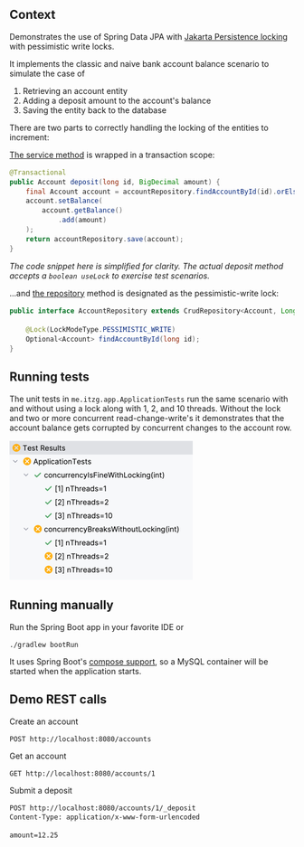 ## Context

Demonstrates the use of Spring Data JPA with [Jakarta Persistence locking](https://jakarta.ee/learn/docs/jakartaee-tutorial/current/persist/persistence-locking/persistence-locking.html) with pessimistic write locks.

It implements the classic and naive bank account balance scenario to simulate the case of

1. Retrieving an account entity
2. Adding a deposit amount to the account's balance
3. Saving the entity back to the database

There are two parts to correctly handling the locking of the entities to increment:

[The service method](src/main/java/me/itzg/app/AccountService.java) is wrapped in a transaction scope:

```java
@Transactional
public Account deposit(long id, BigDecimal amount) {
    final Account account = accountRepository.findAccountById(id).orElseThrow();
    account.setBalance(
        account.getBalance()
            .add(amount)
    );
    return accountRepository.save(account);
}
```

_The code snippet here is simplified for clarity. The actual deposit method accepts a `boolean useLock` to exercise test scenarios._

...and [the repository](src/main/java/me/itzg/app/db/AccountRepository.java) method is designated as the pessimistic-write lock:

```java
public interface AccountRepository extends CrudRepository<Account, Long> {
    
    @Lock(LockModeType.PESSIMISTIC_WRITE)
    Optional<Account> findAccountById(long id);
}
```

## Running tests

The unit tests in `me.itzg.app.ApplicationTests` run the same scenario with and without using a lock along with 1, 2, and 10 threads. Without the lock and two or more concurrent read-change-write's it demonstrates that the account balance gets corrupted by concurrent changes to the account row.

![test results](docs/test-results.png)

## Running manually

Run the Spring Boot app in your favorite IDE or

```shell
./gradlew bootRun
```

It uses Spring Boot's [compose support](https://docs.spring.io/spring-boot/reference/features/dev-services.html#features.dev-services.docker-compose), so a MySQL container will be started when the application starts.

## Demo REST calls

Create an account

```http request
POST http://localhost:8080/accounts
```

Get an account

```http request
GET http://localhost:8080/accounts/1
```

Submit a deposit

```http request
POST http://localhost:8080/accounts/1/_deposit
Content-Type: application/x-www-form-urlencoded

amount=12.25
```